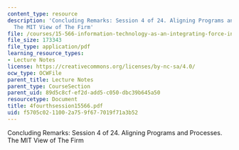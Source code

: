 ```yaml
---
content_type: resource
description: 'Concluding Remarks: Session 4 of 24. Aligning Programs and Processes.
  The MIT View of The Firm'
file: /courses/15-566-information-technology-as-an-integrating-force-in-manufacturing-spring-2003/f5705c0211002a759f677019f71a3b52_4fourthsession15566.pdf
file_size: 173343
file_type: application/pdf
learning_resource_types:
- Lecture Notes
license: https://creativecommons.org/licenses/by-nc-sa/4.0/
ocw_type: OCWFile
parent_title: Lecture Notes
parent_type: CourseSection
parent_uid: 89d5c8cf-ef2d-add5-c050-dbc39b645a50
resourcetype: Document
title: 4fourthsession15566.pdf
uid: f5705c02-1100-2a75-9f67-7019f71a3b52
---
```

Concluding Remarks: Session 4 of 24. Aligning Programs and Processes. The MIT View of The Firm